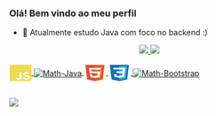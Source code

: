 ### Olá! Bem vindo ao meu perfil

- 🌱 Atualmente estudo Java com foco no backend :)

<div align="center">
  <a href="https://github.com/devmathrodrigues">
  <img height="155em" src="https://github-readme-stats.vercel.app/api?username=devmathrodrigues&show_icons=true&theme=tokyonight&include_all_commits=true&count_private=true"/>
  <img height="155em" src="https://github-readme-stats.vercel.app/api/top-langs/?username=devmathrodrigues&layout=compact&langs_count=7&theme=tokyonight"/>
</div>
<div style="display: inline_block"><br>
  <img align="center" alt="Math-Js" height="30" width="40" src="https://raw.githubusercontent.com/devicons/devicon/master/icons/javascript/javascript-plain.svg">
  <img align="center" alt="Math-Java" height="30" width="40" src="https://cdn.jsdelivr.net/gh/devicons/devicon/icons/java/java-original.svg">
  <img align="center" alt="Math-HTML" height="30" width="40" src="https://raw.githubusercontent.com/devicons/devicon/master/icons/html5/html5-original.svg">
  <img align="center" alt="Math-CSS" height="30" width="40" src="https://raw.githubusercontent.com/devicons/devicon/master/icons/css3/css3-original.svg">
  <img align="center" alt="Math-Bootstrap" height="30" width="40" src="https://cdn.jsdelivr.net/gh/devicons/devicon/icons/bootstrap/bootstrap-original.svg" />
  </div>
  
  ##
  
<div> 
  <a href="https://www.linkedin.com/in/dev-matheus-rodrigues/" target="_blank"><img src="https://img.shields.io/badge/-LinkedIn-%230077B5?style=for-the-badge&logo=linkedin&logoColor=white" target="_blank"></a> 

</div>
